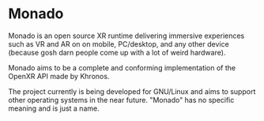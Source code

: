 # Monado

Monado is an open source XR runtime delivering immersive experiences such as VR and AR on on mobile, PC/desktop, and any other device (because gosh darn people come up with a lot of weird hardware).

Monado aims to be a complete and conforming implementation of the OpenXR API made by Khronos.

The project currently is being developed for GNU/Linux and aims to support other operating systems in the near future. "Monado" has no specific meaning and is just a name.
